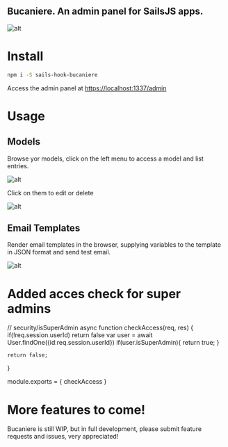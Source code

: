 ## Bucaniere. An admin panel for SailsJS apps.

![alt](https://raw.githubusercontent.com/lucafaggianelli/sails-hook-bucaniere/master/docs/dashboard.png)

# Install

```sh
npm i -S sails-hook-bucaniere
```

Access the admin panel at
[https://localhost:1337/admin](https://localhost:1337/admin)

# Usage

## Models

Browse yor models, click on the left menu to access a model and list entries.

![alt](https://raw.githubusercontent.com/lucafaggianelli/sails-hook-bucaniere/master/docs/model-list.png)

Click on them to edit or delete

![alt](https://raw.githubusercontent.com/lucafaggianelli/sails-hook-bucaniere/master/docs/model-edit.png)

## Email Templates

Render email templates in the browser, supplying variables to the template in JSON format
and send test email.

![alt](https://raw.githubusercontent.com/lucafaggianelli/sails-hook-bucaniere/master/docs/preview-template.png)

# Added acces check for super admins
// security/isSuperAdmin
async function checkAccess(req, res) {
    if(!req.session.userId)
        return false
    var user = await User.findOne({id:req.session.userId})
    if(user.isSuperAdmin){
        return true;
    }

    return false;

  }
  
  module.exports = {
    checkAccess
  }


# More features to come!

Bucaniere is still WIP, but in full development, please submit feature requests and issues, very appreciated!